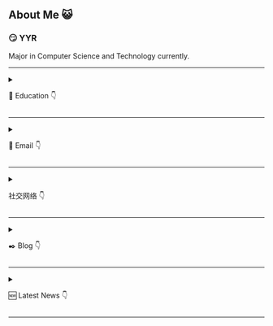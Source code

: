 ## About Me :smiley_cat:

### :smirk: YYR

Major in Computer Science and Technology currently.

---

<details>

 <summary>
  
  :blue_book: Education :point_down:</summary>

 Undergraduate in Shanghai Jiaotong University

</details>

---

<details>

 <summary>
  
  :email: Email :point_down:</summary>

 yyr0816@sjtu.edu.cn

</details>

---

<details>

 <summary>
  
  社交网络 :point_down:</summary>

 保护网名，人人有责。

</details>

---

<details>

 <summary>
  
  :black_nib: Blog :point_down:</summary>

 [YYR's Blogs](https://ad2266.github.io/jekyll_demo/)
 
 ~~几乎~~不更新

</details>

---

<details>

 <summary>
  
  :new: Latest News :point_down:</summary>

 放暑假中。

</details>

---
